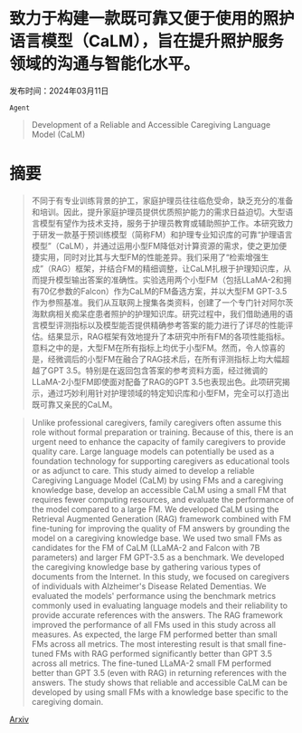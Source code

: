 # 致力于构建一款既可靠又便于使用的照护语言模型（CaLM），旨在提升照护服务领域的沟通与智能化水平。

发布时间：2024年03月11日

`Agent`

> Development of a Reliable and Accessible Caregiving Language Model (CaLM)

# 摘要

> 不同于有专业训练背景的护工，家庭护理员往往临危受命，缺乏充分的准备和培训。因此，提升家庭护理员提供优质照护能力的需求日益迫切。大型语言模型有望作为技术支持，服务于护理员教育或辅助照护工作。本研究致力于研发一款基于预训练模型（简称FM）和护理专业知识库的可靠“护理语言模型”（CaLM），并通过运用小型FM降低对计算资源的需求，使之更加便捷实用，同时对比其与大型FM的性能差异。我们采用了“检索增强生成”（RAG）框架，并结合FM的精细调整，让CaLM扎根于护理知识库，从而提升模型输出答案的准确性。实验选用两个小型FM（包括LLaMA-2和拥有70亿参数的Falcon）作为CaLM的FM备选方案，并以大型FM GPT-3.5作为参照基准。我们从互联网上搜集各类资料，创建了一个专门针对阿尔茨海默病相关痴呆症患者照护的护理知识库。研究过程中，我们借助通用的语言模型评测指标以及模型能否提供精确参考答案的能力进行了详尽的性能评估。结果显示，RAG框架有效地提升了本研究中所有FM的各项性能指标。意料之中的是，大型FM在所有指标上均优于小型FM。然而，令人惊喜的是，经微调后的小型FM在融合了RAG技术后，在所有评测指标上均大幅超越了GPT 3.5。特别是在返回包含答案的参考资料方面，经过微调的LLaMA-2小型FM即使面对配备了RAG的GPT 3.5也表现出色。此项研究揭示，通过巧妙利用针对护理领域的特定知识库和小型FM，完全可以打造出既可靠又亲民的CaLM。

> Unlike professional caregivers, family caregivers often assume this role without formal preparation or training. Because of this, there is an urgent need to enhance the capacity of family caregivers to provide quality care. Large language models can potentially be used as a foundation technology for supporting caregivers as educational tools or as adjunct to care. This study aimed to develop a reliable Caregiving Language Model (CaLM) by using FMs and a caregiving knowledge base, develop an accessible CaLM using a small FM that requires fewer computing resources, and evaluate the performance of the model compared to a large FM. We developed CaLM using the Retrieval Augmented Generation (RAG) framework combined with FM fine-tuning for improving the quality of FM answers by grounding the model on a caregiving knowledge base. We used two small FMs as candidates for the FM of CaLM (LLaMA-2 and Falcon with 7B parameters) and larger FM GPT-3.5 as a benchmark. We developed the caregiving knowledge base by gathering various types of documents from the Internet. In this study, we focused on caregivers of individuals with Alzheimer's Disease Related Dementias. We evaluated the models' performance using the benchmark metrics commonly used in evaluating language models and their reliability to provide accurate references with the answers. The RAG framework improved the performance of all FMs used in this study across all measures. As expected, the large FM performed better than small FMs across all metrics. The most interesting result is that small fine-tuned FMs with RAG performed significantly better than GPT 3.5 across all metrics. The fine-tuned LLaMA-2 small FM performed better than GPT 3.5 (even with RAG) in returning references with the answers. The study shows that reliable and accessible CaLM can be developed by using small FMs with a knowledge base specific to the caregiving domain.

[Arxiv](https://arxiv.org/abs/2403.06857)